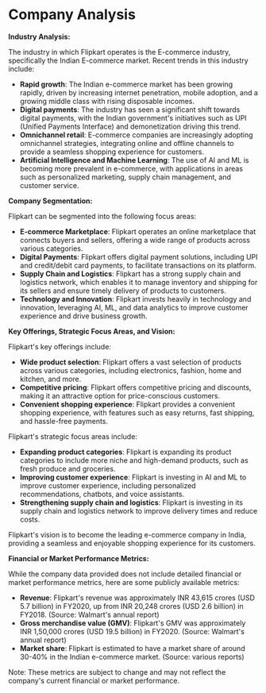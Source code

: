 # Company Analysis
**Industry Analysis:**

The industry in which Flipkart operates is the E-commerce industry, specifically the Indian E-commerce market. Recent trends in this industry include:

* **Rapid growth**: The Indian e-commerce market has been growing rapidly, driven by increasing internet penetration, mobile adoption, and a growing middle class with rising disposable incomes.
* **Digital payments**: The industry has seen a significant shift towards digital payments, with the Indian government's initiatives such as UPI (Unified Payments Interface) and demonetization driving this trend.
* **Omnichannel retail**: E-commerce companies are increasingly adopting omnichannel strategies, integrating online and offline channels to provide a seamless shopping experience for customers.
* **Artificial Intelligence and Machine Learning**: The use of AI and ML is becoming more prevalent in e-commerce, with applications in areas such as personalized marketing, supply chain management, and customer service.

**Company Segmentation:**

Flipkart can be segmented into the following focus areas:

* **E-commerce Marketplace**: Flipkart operates an online marketplace that connects buyers and sellers, offering a wide range of products across various categories.
* **Digital Payments**: Flipkart offers digital payment solutions, including UPI and credit/debit card payments, to facilitate transactions on its platform.
* **Supply Chain and Logistics**: Flipkart has a strong supply chain and logistics network, which enables it to manage inventory and shipping for its sellers and ensure timely delivery of products to customers.
* **Technology and Innovation**: Flipkart invests heavily in technology and innovation, leveraging AI, ML, and data analytics to improve customer experience and drive business growth.

**Key Offerings, Strategic Focus Areas, and Vision:**

Flipkart's key offerings include:

* **Wide product selection**: Flipkart offers a vast selection of products across various categories, including electronics, fashion, home and kitchen, and more.
* **Competitive pricing**: Flipkart offers competitive pricing and discounts, making it an attractive option for price-conscious customers.
* **Convenient shopping experience**: Flipkart provides a convenient shopping experience, with features such as easy returns, fast shipping, and hassle-free payments.

Flipkart's strategic focus areas include:

* **Expanding product categories**: Flipkart is expanding its product categories to include more niche and high-demand products, such as fresh produce and groceries.
* **Improving customer experience**: Flipkart is investing in AI and ML to improve customer experience, including personalized recommendations, chatbots, and voice assistants.
* **Strengthening supply chain and logistics**: Flipkart is investing in its supply chain and logistics network to improve delivery times and reduce costs.

Flipkart's vision is to become the leading e-commerce company in India, providing a seamless and enjoyable shopping experience for its customers.

**Financial or Market Performance Metrics:**

While the company data provided does not include detailed financial or market performance metrics, here are some publicly available metrics:

* **Revenue**: Flipkart's revenue was approximately INR 43,615 crores (USD 5.7 billion) in FY2020, up from INR 20,248 crores (USD 2.6 billion) in FY2018. (Source: Walmart's annual report)
* **Gross merchandise value (GMV)**: Flipkart's GMV was approximately INR 1,50,000 crores (USD 19.5 billion) in FY2020. (Source: Walmart's annual report)
* **Market share**: Flipkart is estimated to have a market share of around 30-40% in the Indian e-commerce market. (Source: various reports)

Note: These metrics are subject to change and may not reflect the company's current financial or market performance.